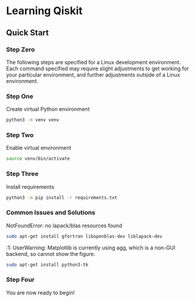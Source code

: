 # Learning Qiskit

## Quick Start

### Step Zero

The following steps are specified for a Linux development environment. Each command specified may require slight adjustments to get working for your particular environment, and further adjustments outside of a Linux environment.

### Step One

Create virtual Python environment

```bash
python3 -m venv venv
```

### Step Two

Enable virtual environment

```bash
source venv/bin/activate
```

### Step Three

Install requirements

```bash
python3 -m pip install -r requirements.txt
```

### Common Issues and Solutions

NotFoundError: no lapack/blas resources found

```bash
sudo apt-get install gfortran libopenblas-dev liblapack-dev
```

<stdin>:1: UserWarning: Matplotlib is currently using agg, which is a non-GUI backend, so cannot show the figure.

```bash
sudo apt-get install python3-tk
```

### Step Four

You are now ready to begin!
